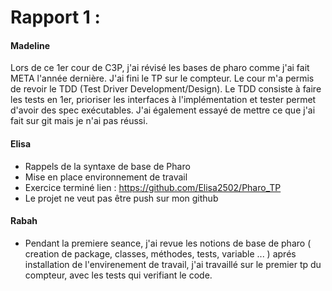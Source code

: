 # Rapport 1 :
#### Madeline
Lors de ce 1er cour de C3P, j'ai révisé les bases de pharo comme j'ai fait META l'année dernière. J'ai fini le TP sur le compteur. Le cour m'a permis de revoir le TDD (Test Driver Development/Design).
Le TDD consiste à faire les tests en 1er, prioriser les interfaces à l'implémentation et tester permet d'avoir des spec exécutables. J'ai également essayé de mettre ce que j'ai fait sur git mais je n'ai pas réussi.  

#### Elisa 
- Rappels de la syntaxe de base de Pharo
- Mise en place environnement de travail 
- Exercice terminé lien : https://github.com/Elisa2502/Pharo_TP
- Le projet ne veut pas être push sur mon github

#### Rabah
- Pendant la premiere seance, j'ai revue les notions de base de pharo ( creation de package, classes, méthodes, tests, variable ... ) aprés installation de l'envirenement de travail, j'ai travaillé sur le premier tp du compteur, avec les tests qui verifiant le code. 
